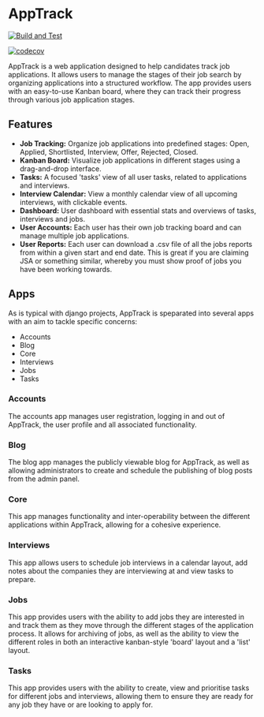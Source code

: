 # AppTrack

[![Build and Test](https://github.com/charliemarshall1996/apptrack/actions/workflows/build-and-test.yml/badge.svg?event=push)](https://github.com/charliemarshall1996/apptrack/actions/workflows/build-and-test.yml)

[![codecov](https://codecov.io/gh/charliemarshall1996/apptrack/graph/badge.svg?token=F6THQZBDEL)](https://codecov.io/gh/charliemarshall1996/apptrack)

AppTrack is a web application designed to help candidates track job applications. It allows users to manage the stages of their job search by organizing applications into a structured workflow. The app provides users with an easy-to-use Kanban board, where they can track their progress through various job application stages.

## Features

- **Job Tracking:** Organize job applications into predefined stages: Open, Applied, Shortlisted, Interview, Offer, Rejected, Closed.
- **Kanban Board:** Visualize job applications in different stages using a drag-and-drop interface.
- **Tasks:** A focused 'tasks' view of all user tasks, related to applications and interviews.
- **Interview Calendar:** View a monthly calendar view of all upcoming interviews, with clickable events.
- **Dashboard:** User dashboard with essential stats and overviews of tasks, interviews and jobs.
- **User Accounts:** Each user has their own job tracking board and can manage multiple job applications.
- **User Reports:** Each user can download a .csv file of all the jobs reports from within a given start and end date. This is great if you are claiming JSA or something similar, whereby you must show proof of jobs you have been working towards.

## Apps

As is typical with django projects, AppTrack is speparated into several apps with an aim to tackle specific concerns:

- Accounts
- Blog
- Core
- Interviews
- Jobs
- Tasks

### Accounts

The accounts app manages user registration, logging in and out of AppTrack, the user profile and all associated functionality.

### Blog

The blog app manages the publicly viewable blog for AppTrack, as well as allowing administrators to create and schedule the publishing of blog posts from the admin panel.

### Core

This app manages functionality and inter-operability between the different applications within AppTrack, allowing for a cohesive experience.

### Interviews

This app allows users to schedule job interviews in a calendar layout, add notes about the companies they are interviewing at and view tasks to prepare.

### Jobs

This app provides users with the ability to add jobs they are interested in and track them as they move through the different stages of the application process. It allows for archiving of jobs, as well as the ability to view the different roles in both an interactive kanban-style 'board' layout and a 'list' layout.

### Tasks

This app provides users with the ability to create, view and prioritise tasks for different jobs and interviews, allowing them to ensure they are ready for any job they have or are looking to apply for.
